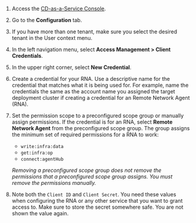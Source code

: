 1. Access the [CD-as-a-Service Console](https://console.cloud.armory.io).
1. Go to the **Configuration** tab.
1. If you have more than one tenant, make sure you select the desired tenant in the User context menu.
1. In the left navigation menu, select **Access Management > Client Credentials**.
1. In the upper right corner, select **New Credential**.
1. Create a credential for your RNA. Use a descriptive name for the credential that matches what it is being used for. For example, name the credentials the same as the account name you assigned the target deployment cluster if creating a credential for an Remote Network Agent (RNA).
1. Set the permission scope to a preconfigured scope group or manually assign permissions. If the credential is for an RNA, select **Remote Network Agent** from the preconfigured scope group. The group assigns the minimum set of required permissions for a RNA to work:

   - `write:infra:data`
   - `get:infra:op`
   - `connect:agentHub`

   _Removing a preconfigured scope group does not remove the permissions that a preconfigured scope group assigns. You must remove the permissions manually._

1. Note both the `Client ID` and `Client Secret`. You need these values when configuring the RNA or any other service that you want to grant access to. Make sure to store the secret somewhere safe. You are not shown the value again.

